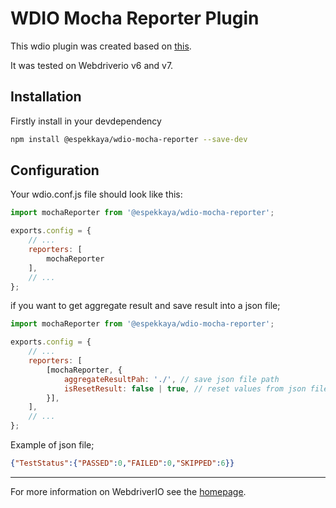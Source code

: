 # WDIO Mocha Reporter Plugin

This wdio plugin was created based on [this][0].

It was tested on Webdriverio v6 and v7.

## Installation

Firstly install in your devdependency

```bash
npm install @espekkaya/wdio-mocha-reporter --save-dev
```

## Configuration

Your wdio.conf.js file should look like this:

```js
import mochaReporter from '@espekkaya/wdio-mocha-reporter';

exports.config = {
    // ...
    reporters: [
        mochaReporter
    ],
    // ...
};
```

if you want to get aggregate result and save result into a json file;

```js
import mochaReporter from '@espekkaya/wdio-mocha-reporter';

exports.config = {
    // ...
    reporters: [
        [mochaReporter, {
            aggregateResultPah: './', // save json file path
            isResetResult: false | true, // reset values from json file (default: true)
        }],
    ],
    // ...
};
```

Example of json file;

```json
{"TestStatus":{"PASSED":0,"FAILED":0,"SKIPPED":6}}
```

----

For more information on WebdriverIO see the [homepage][1].

[0]: https://github.com/andrewkeig/wdio-cucumber-reporter
[1]: http://webdriver.io